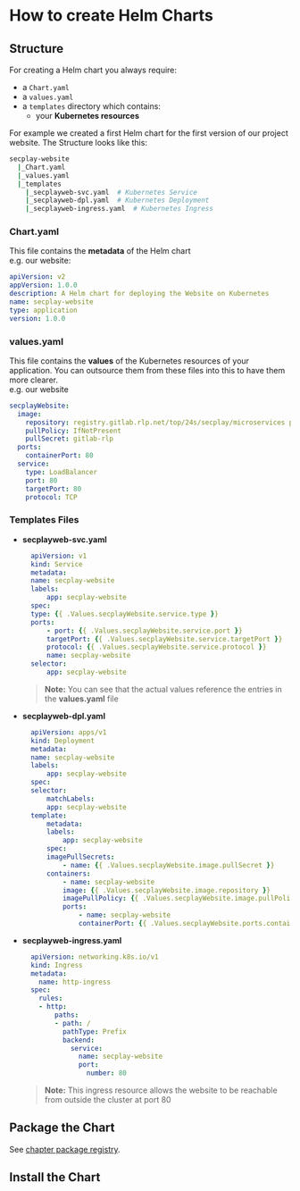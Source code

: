 # How to create Helm Charts

## Structure
For creating a Helm chart you always require:
- a `Chart.yaml`
- a `values.yaml`
- a `templates` directory which contains:
    - your **Kubernetes resources**

For example we created a first Helm chart for the first version of our project website. The Structure looks like this:
```bash
secplay-website
  |_Chart.yaml
  |_values.yaml
  |_templates
    |_secplayweb-svc.yaml  # Kubernetes Service
    |_secplayweb-dpl.yaml  # Kubernetes Deployment
    |_secplayweb-ingress.yaml  # Kubernetes Ingress
```

### Chart.yaml
This file contains the **metadata** of the Helm chart\
e.g. our website:
```yaml
apiVersion: v2
appVersion: 1.0.0
description: A Helm chart for deploying the Website on Kubernetes
name: secplay-website
type: application
version: 1.0.0
```

### values.yaml
This file contains the **values** of the Kubernetes resources of your application. You can outsource them from these files into this to have them more clearer.\
e.g. our website
```yaml
secplayWebsite:
  image:
    repository: registry.gitlab.rlp.net/top/24s/secplay/microservices project-homepage_api # image url (container registry) 
    pullPolicy: IfNotPresent
    pullSecret: gitlab-rlp
  ports:
    containerPort: 80
  service:
    type: LoadBalancer
    port: 80
    targetPort: 80
    protocol: TCP
```

### Templates Files

- **secplayweb-svc.yaml**
  ```yaml
    apiVersion: v1
    kind: Service
    metadata:
    name: secplay-website
    labels:
        app: secplay-website
    spec:
    type: {{ .Values.secplayWebsite.service.type }}
    ports:
        - port: {{ .Values.secplayWebsite.service.port }}
        targetPort: {{ .Values.secplayWebsite.service.targetPort }}
        protocol: {{ .Values.secplayWebsite.service.protocol }}
        name: secplay-website
    selector:
        app: secplay-website
  ```
  > **Note:** You can see that the actual values reference the entries in the **values.yaml** file
- **secplayweb-dpl.yaml**
  ```yaml
    apiVersion: apps/v1
    kind: Deployment
    metadata:
    name: secplay-website
    labels:
        app: secplay-website
    spec:
    selector:
        matchLabels:
        app: secplay-website
    template:
        metadata:
        labels:
            app: secplay-website
        spec:
        imagePullSecrets:
            - name: {{ .Values.secplayWebsite.image.pullSecret }}
        containers:
            - name: secplay-website
            image: {{ .Values.secplayWebsite.image.repository }}
            imagePullPolicy: {{ .Values.secplayWebsite.image.pullPolicy }}
            ports:
                - name: secplay-website
                containerPort: {{ .Values.secplayWebsite.ports.containerPort }}
  ```
- **secplayweb-ingress.yaml**
  ```yaml
    apiVersion: networking.k8s.io/v1
    kind: Ingress
    metadata:
      name: http-ingress
    spec:
      rules:
      - http:
          paths:
          - path: /
            pathType: Prefix
            backend:
              service:
                name: secplay-website
                port:
                  number: 80
  ```
  > **Note:** This ingress resource allows the website to be reachable from outside the cluster at port 80

## Package the Chart
See [chapter package registry](./gitlab-package-registry.md).

## Install the Chart
